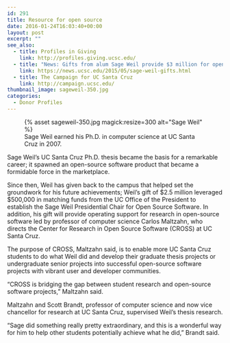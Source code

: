 ```yaml
---
id: 291
title: Resource for open source
date: 2016-01-24T16:03:40+00:00
layout: post
excerpt: ""
see_also:
  - title: Profiles in Giving
    link: http://profiles.giving.ucsc.edu/
  - title: "News: Gifts from alum Sage Weil provide $3 million for open source research at UC Santa Cruz"
    link: https://news.ucsc.edu/2015/05/sage-weil-gifts.html
  - title: The Campaign for UC Santa Cruz
    link: http://campaign.ucsc.edu/
thumbnail_image: sageweil-350.jpg
categories:
  - Donor Profiles
---
```

<figure class="inline-image right">
{% asset sageweil-350.jpg magick:resize=300 alt="Sage Weil" %}<figcaption>Sage Weil earned his Ph.D. in computer science at UC Santa Cruz in 2007.</figcaption></figure>

Sage Weil’s UC Santa Cruz Ph.D. thesis became the basis for a remarkable career; it spawned an open-source software product that became a formidable force in the marketplace.

Since then, Weil has given back to the campus that helped set the groundwork for his future achievements; Weil’s gift of $2.5 million leveraged $500,000 in matching funds from the UC Office of the President to establish the Sage Weil Presidential Chair for Open Source Software. In addition, his gift will provide operating support for research in open-source software led by professor of computer science Carlos Maltzahn, who directs the Center for Research in Open Source Software (CROSS) at UC Santa Cruz.

The purpose of CROSS, Maltzahn said, is to enable more UC Santa Cruz students to do what Weil did and develop their graduate thesis projects or undergraduate senior projects into successful open-source software projects with vibrant user and developer communities.

“CROSS is bridging the gap between student research and open-source software projects,” Maltzahn said.

Maltzahn and Scott Brandt, professor of computer science and now vice chancellor for research at UC Santa Cruz, supervised Weil’s thesis research.

“Sage did something really pretty extraordinary, and this is a wonderful way for him to help other students potentially achieve what he did,” Brandt said.
